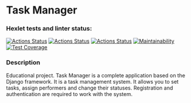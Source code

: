 # Task Manager

### Hexlet tests and linter status:
[![Actions Status](https://github.com/irisraine/python-project-52/workflows/hexlet-check/badge.svg)](https://github.com/irisraine/python-project-52/actions)
[![Actions Status](https://github.com/irisraine/python-project-52/workflows/django-test/badge.svg)](https://github.com/irisraine/python-project-52/actions/workflows/django-test.yml)
[![Actions Status](https://github.com/irisraine/python-project-52/workflows/flake8/badge.svg)](https://github.com/irisraine/python-project-52/actions/workflows/flake8.yml)
[![Maintainability](https://api.codeclimate.com/v1/badges/d128cfc101f0b634a741/maintainability)](https://codeclimate.com/github/irisraine/python-project-52/maintainability)
[![Test Coverage](https://api.codeclimate.com/v1/badges/d128cfc101f0b634a741/test_coverage)](https://codeclimate.com/github/irisraine/python-project-52/test_coverage)

### Description

Educational project. Task Manager is a complete application based on the Django framework. 
It is a task management system. It allows you to set tasks, assign performers and change their statuses. 
Registration and authentication are required to work with the system.